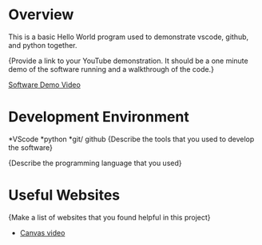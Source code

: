 # Overview

This is a basic Hello World program used to demonstrate vscode, github, and python together.



{Provide a link to your YouTube demonstration.  It should be a one minute demo of the software running and a walkthrough of the code.}

[Software Demo Video](http://youtube.link.goes.here)

# Development Environment
*VScode
*python
*git/ github
{Describe the tools that you used to develop the software}

{Describe the programming language that you used}

# Useful Websites

{Make a list of websites that you found helpful in this project}
* [Canvas video](https://cdnapisec.kaltura.com/html5/html5lib/v2.101/mwEmbedFrame.php/p/1157612/uiconf_id/47306393/entry_id/1_zyyx43ke?wid=_1157612&iframeembed=true&playerId=kaltura_player_1687278321&entry_id=1_zyyx43ke)
